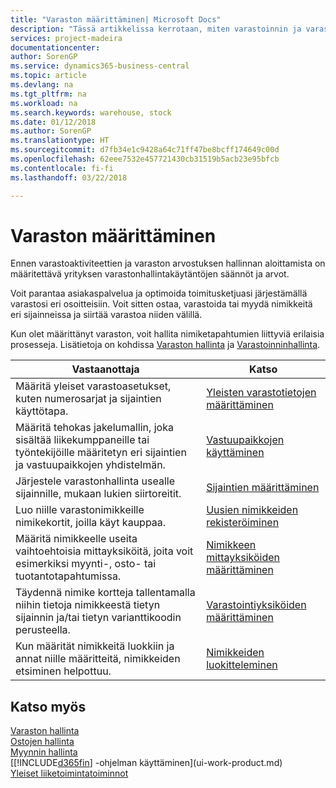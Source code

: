 ```yaml
---
title: "Varaston määrittäminen| Microsoft Docs"
description: "Tässä artikkelissa kerrotaan, miten varastoinnin ja varaston prosessit määritetään. Kyse voi olla esimerkiksi siirtoreiteistä ja sijainneista, kuten fyysisistä varastoista."
services: project-madeira
documentationcenter: 
author: SorenGP
ms.service: dynamics365-business-central
ms.topic: article
ms.devlang: na
ms.tgt_pltfrm: na
ms.workload: na
ms.search.keywords: warehouse, stock
ms.date: 01/12/2018
ms.author: SorenGP
ms.translationtype: HT
ms.sourcegitcommit: d7fb34e1c9428a64c71ff47be8bcff174649c00d
ms.openlocfilehash: 62eee7532e457721430cb31519b5acb23e95bfcb
ms.contentlocale: fi-fi
ms.lasthandoff: 03/22/2018

---
```

# <a name="setting-up-inventory"></a>Varaston määrittäminen
Ennen varastoaktiviteettien ja varaston arvostuksen hallinnan aloittamista on määritettävä yrityksen varastonhallintakäytäntöjen säännöt ja arvot.

Voit parantaa asiakaspalvelua ja optimoida toimitusketjuasi järjestämällä varastosi eri osoitteisiin. Voit sitten ostaa, varastoida tai myydä nimikkeitä eri sijainneissa ja siirtää varastoa niiden välillä.

Kun olet määrittänyt varaston, voit hallita nimiketapahtumien liittyviä erilaisia prosesseja. Lisätietoja on kohdissa [Varaston hallinta](inventory-manage-inventory.md) ja [Varastoinninhallinta](warehouse-manage-warehouse.md).

| Vastaanottaja | Katso |
| --- | --- |
| Määritä yleiset varastoasetukset, kuten numerosarjat ja sijaintien käyttötapa. |[Yleisten varastotietojen määrittäminen](inventory-how-setup-general.md) |
|Määritä tehokas jakelumallin, joka sisältää liikekumppaneille tai työntekijöille määritetyn eri sijaintien ja vastuupaikkojen yhdistelmän.|[Vastuupaikkojen käyttäminen](inventory-responsibility-centers.md)|
| Järjestele varastonhallinta usealle sijainnille, mukaan lukien siirtoreitit. |[Sijaintien määrittäminen](inventory-how-register-new-items.md) |
| Luo niille varastonimikkeille nimikekortit, joilla käyt kauppaa. |[Uusien nimikkeiden rekisteröiminen](inventory-how-register-new-items.md) |
|Määritä nimikkeelle useita vaihtoehtoisia mittayksiköitä, joita voit esimerkiksi myynti-, osto- tai tuotantotapahtumissa.|[Nimikkeen mittayksiköiden määrittäminen](inventory-how-setup-units-of-measure.md)|
|Täydennä nimike kortteja tallentamalla niihin tietoja nimikkeestä tietyn sijainnin ja/tai tietyn varianttikoodin perusteella.|[Varastointiyksiköiden määrittäminen](inventory-how-to-set-up-stockkeeping-units.md)|
| Kun määrität nimikkeitä luokkiin ja annat niille määritteitä, nimikkeiden etsiminen helpottuu. |[Nimikkeiden luokitteleminen](inventory-how-categorize-items.md) |

## <a name="see-also"></a>Katso myös
[Varaston hallinta](inventory-manage-inventory.md)  
[Ostojen hallinta](purchasing-manage-purchasing.md)  
[Myynnin hallinta](sales-manage-sales.md)    
[[!INCLUDE[d365fin](includes/d365fin_md.md)] -ohjelman käyttäminen](ui-work-product.md)  
[Yleiset liiketoimintatoiminnot](ui-across-business-areas.md)

